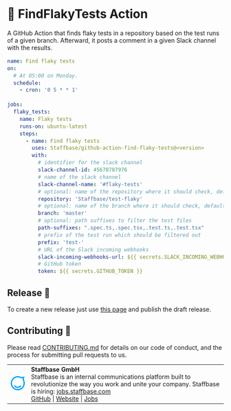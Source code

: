 # 🔎 FindFlakyTests Action

A GitHub Action that finds flaky tests in a repository based on the test runs of a given branch.
Afterward, it posts a comment in a given Slack channel with the results.

```yaml
name: Find flaky tests
on:
  # At 05:00 on Monday.
  schedule:
    - cron: '0 5 * * 1'

jobs:
  flaky_tests:
    name: Flaky tests
    runs-on: ubuntu-latest
    steps:
      - name: Find flaky tests
        uses: Staffbase/github-action-find-flaky-tests@<version>
        with:
          # identifier for the slack channel
          slack-channel-id: 45678787976
          # name of the slack channel
          slack-channel-name: '#flaky-tests'
          # optional: name of the repository where it should check, default: current repository
          repository: 'Staffbase/test-flaky'
          # optional: name of the branch where it should check, default: main
          branch: 'master'
          # optional: path suffixes to filter the test files
          path-suffixes: ".spec.ts,.spec.tsx,.test.ts,.test.tsx"
          # prefix of the test run which should be filtered out
          prefix: 'test-'
          # URL of the Slack incoming webhooks
          slack-incoming-webhooks-url: ${{ secrets.SLACK_INCOMING_WEBHOOKS_URL }}
          # GitHub token
          token: ${{ secrets.GITHUB_TOKEN }}
```

## Release 🔖

To create a new release just use [this page][release-new] and publish the draft release.

## Contributing 👥

Please read [CONTRIBUTING.md](CONTRIBUTING.md) for details on our code of conduct, and the process for submitting pull requests to us.

<table>
  <tr>
    <td>
      <img src="docs/assets/images/staffbase.png" alt="Staffbase GmbH" width="96" />
    </td>
    <td>
      <b>Staffbase GmbH</b>
      <br />Staffbase is an internal communications platform built to revolutionize the way you work and unite your company. Staffbase is hiring: <a href="https://jobs.staffbase.com" target="_blank" rel="noreferrer">jobs.staffbase.com</a>
      <br /><a href="https://github.com/Staffbase" target="_blank" rel="noreferrer">GitHub</a> | <a href="https://staffbase.com/" target="_blank" rel="noreferrer">Website</a> | <a href="https://jobs.staffbase.com" target="_blank" rel="noreferrer">Jobs</a>
    </td>
  </tr>
</table>

[release-new]: https://github.com/Staffbase/github-action-find-flaky-tests/releases
